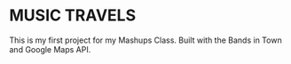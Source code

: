 MUSIC TRAVELS
=============
This is my first project for my Mashups Class. Built with the Bands in Town and Google Maps API. 
